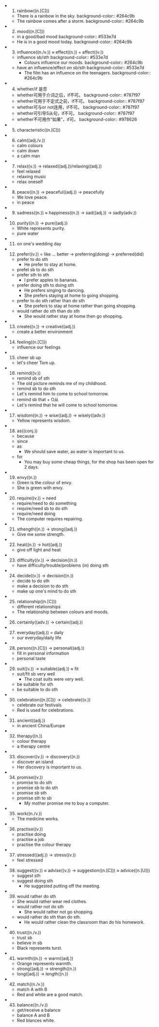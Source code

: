 - 1. rainbow((n.[C]))
	- There is a rainbow in the sky.
	  background-color:: #264c9b
	- The rainbow comes after a storm.
	  background-color:: #264c9b
- 2. mood((n.[C]))
	- in a good/bad mood
	  background-color:: #533e7d
	- He is in a good mood today.
	  background-color:: #264c9b
- 3. influence((n./v.)) ≈ effect((n.)) + affect((v.))
	- influence sb/sth
	  background-color:: #533e7d
		- Colours influence our moods.
		  background-color:: #264c9b
	- have an influence/effect on sb/sth
	  background-color:: #533e7d
		- The film has an influence on the teenagers.
		  background-color:: #264c9b
- 4. whether/if 是否
	- whether可用于介词之后，if不可。
	  background-color:: #787f97
	- whether可用于不定式之前，if不可。
	  background-color:: #787f97
	- whether可与or not连用，if不可。
	  background-color:: #787f97
	- whether可引导S从句，if不可。
	  background-color:: #787f97
	- whether不可用作“如果”，if可。
	  background-color:: #978626
- 5. characteristic((n.[C]))
- 6. calm((adj./v.))
	- calm colours
	- calm down
	- a calm man
- 7. relax((v.)) -> relaxed((adj.))/relaxing((adj.))
	- feel relaxed
	- relaxing music
	- relax oneself
- 8. peace((n.)) -> peaceful((adj.)) -> peacefully
	- We love peace.
	- in peace
- 9. sadness((n.)) ≈ happiness((n.)) -> sad((adj.)) -> sadly(adv.))
- 10. purity((n.)) -> pure((adj.))
	- White represents purity.
	- pure water
- 11. on one's wedding day
- 12. prefer((v.)) = like ... better -> preferring(doing) -> preferred(did)
	- prefer to do sth
		- He prefer to stay at home.
	- prefet sb to do sth
	- prefer sth to sth
		- I prefer apples to bananas.
	- prefer doing sth to doing sth
		- He prefers singing to dancing.
		- She prefers staying at home to going shopping.
	- prefer to do sth rather than do sth
		- She prefers to stay at home rather than going shopping.
	- would rather do sth than do sth
		- She would rather stay at home then go shopping.
- 13.  create((v.)) -> creative((adj.))
	- create a better environment
- 14. feeling((n.[C]))
	- influence our feelings
- 15. cheer sb up
	- let's cheer Tom up.
- 16. remind((v.))
	- remind sb of sth
	- The old picture reminds me of my childhood.
	- remind sb to do sth
	- Let's remind him to come to school tomorrow.
	- remind sb that + O从
	- Let's remind that he will come to school tomorrow.
- 17. wisdom((n.)) -> wise((adj.)) -> wisely((adv.))
	- Yellow represents wisdom.
- 18. as((conj.))
	- because
	- since
	- as
		- We should save water, as water is important to us.
	- for
		- You may buy some cheap things, for the shop has been open for 2 days.
- 19. envy((n.))
	- Green is the colour of envy.
	- She is green with envy.
- 20. require((v.)) = need
	- require/need to do something
	- require/need sb to do sth
	- require/need doing
	- The computer requires repairing.
- 21. sthength((n.)) -> strong((adj.))
	- Give me some strength.
- 22. heat((n.)) -> hot((adj.))
	- give off light and heat
- 23. difficulty((v.)) -> decision((n.))
	- have difficulty/trouble/problems (in) doing sth
- 24. decide((v.)) -> decision((n.))
	- decide to do sth
	- make a decision to do sth
	- make up one's mind to do sth
- 25. relationship((n.[C]))
	- different relationships
	- The relationship between colours and moods.
- 26. certainly((adv.)) -> certain((adj.))
- 27. everyday((adj.)) = daily
	- our everyday/daily life
- 28. person((n.[C])) -> personal((adj.))
	- fill in personal information
	- personal taste
- 29. suit((v.)) -> suitable((adj.)) ≈ fit
	- suit/fit sb very well
		- The coat suits were very well.
	- be suitable for sth
	- be suitable to do sth
- 30. celebration((n.[C])) -> celebrate((v.))
	- celebrate our festivals
	- Red is used for celebrations.
- 31. ancient((adj.))
	- in ancient China/Europe
- 32. therapy((n.))
	- colour therapy
	- a therapy centre
- 33. discover((v.)) -> discovery((n.))
	- discover an island
	- Her discovery is important to us.
- 34. promise((v.))
	- promise to do sth
	- promise sb to do sth
	- promise sb sth
	- promise sth to sb
		- My mother promise me to buy a computer.
- 35. work((n./v.))
	- The medicine works.
- 36. practise((v.))
	- practise doing
	- practise a job
	- practise the colour therapy
- 37. stressed((adj.)) -> stress((v.))
	- feel stressed
- 38. suggest((v.)) ≈ advise((v.)) -> suggestion((n.[C])) ≈ advice((n.[U]))
	- suggest sth
	- suggest doing sth
		- He suggested putting off the meeting.
- 39. would rather do sth
	- She would rather wear red clothes.
	- would rather not do sth
		- She would rather not go shopping.
	- would rather do sth than do sth.
		- He would rather clean the classroom than do his homework.
- 40. trust((n./v.))
	- trust sb
	- believe in sb
	- Black represents turst.
- 41. warmth((n.)) -> warm((adj.))
	- Orange represents warmth.
	- strong((adj.)) -> strength((n.))
	- long((adj.)) -> length((n.))
- 42. match((n./v.))
	- match A with B
	- Red and white are a good match.
- 43. balance((n./v.))
	- get/receive a balance
	- balance A and B
	- Red blances white.